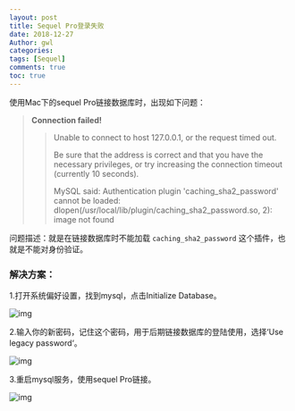 ```yaml
---
layout: post
title: Sequel Pro登录失败
date: 2018-12-27
Author: gwl
categories: 
tags: [Sequel]
comments: true
toc: true
---
```



使用Mac下的sequel Pro链接数据库时，出现如下问题：

>  **Connection failed!**
>> 
>> Unable to connect to host 127.0.0.1, or the request timed out.
>> 
>> Be sure that the address is correct and that you have the necessary privileges, or try increasing the connection timeout (currently 10 seconds).
>> 
>> MySQL said: Authentication plugin 'caching_sha2_password' cannot be loaded: dlopen(/usr/local/lib/plugin/caching_sha2_password.so, 2): image not found

问题描述：就是在链接数据库时不能加载 `caching_sha2_password` 这个插件，也就是不能对身份验证。

### 解决方案：

1.打开系统偏好设置，找到mysql，点击Initialize Database。

![img](https://github.com/mouos/mouos.github.io/blob/master/images/article_images/2018-12-27-login-failed/2018-12-27-login-failed-01.jpg?raw=true)

2.输入你的新密码，记住这个密码，用于后期链接数据库的登陆使用，选择‘Use legacy password‘。

![img](https://github.com/mouos/mouos.github.io/blob/master/images/article_images/2018-12-27-login-failed/2018-12-27-login-failed-02.jpg?raw=true)

3.重启mysql服务，使用sequel Pro链接。

![img](https://github.com/mouos/mouos.github.io/blob/master/images/article_images/2018-12-27-login-failed/2018-12-27-login-failed-03.jpg?raw=true)